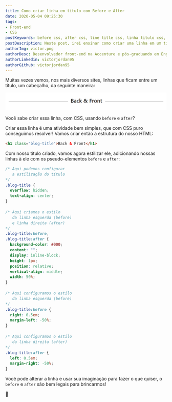 ```yaml
---
title: Como criar linha em título com Before e After
date: 2020-05-04 09:25:30
tags:
- Front-end
- CSS
postKeywords: before css, after css, line title css, linha titulo css, linha before after, como criar linha no cabeçalho css, linha css
postDescription: Neste post, irei ensinar como criar uma linha em um título, utilizando o after e before do CSS!
authorImg: victor.png
authorDesc: Desenvolvedor front-end na Accenture e pós-graduando em Engenharia de Software pela PUC-MG e formado em Banco de Dados pela Fatec, apaixonado por usabilidade, performance e UX!
authorLinkedin: victorjordan95
authorGithub: victorjordan95
---
```


Muitas vezes vemos, nos mais diversos sites, linhas que ficam entre um título, um cabeçalho, da seguinte maneira:

![Linha entre o cabeçalho](/posts/linha-after-before.png)

Você sabe criar essa linha, com CSS, usando `before` e `after`?

<!-- more -->

Criar essa linha é uma atividade bem simples, que com CSS puro conseguimos resolver!
Vamos criar então a estrutura do nosso HTML:

```html
<h1 class="blog-title">Back & Front</h1>
```

Com nosso título criado, vamos agora estilizar ele, adicionando nossas linhas à ele com os pseudo-elementos `before` e `after`:

```css
/* Aqui podemos configurar
   a estilização do título
*/
.blog-title {
  overflow: hidden;
  text-align: center;
}

/* Aqui criamos o estilo
   da linha esquerda (before)
   e linha direita (after) 
*/
.blog-title:before,
.blog-title:after {
  background-color: #000;
  content: "";
  display: inline-block;
  height: 1px;
  position: relative;
  vertical-align: middle;
  width: 50%;
}

/* Aqui configuramos o estilo
   da linha esquerda (before)
*/
.blog-title:before {
  right: 0.5em;
  margin-left: -50%;
}

/* Aqui configuramos o estilo
   da linha direita (after)
*/
.blog-title:after {
  left: 0.5em;
  margin-right: -50%;
}
```

Você pode alterar a linha e usar sua imaginação para fazer o que quiser, o `before` e `after` são bem legais para brincarmos!

🏡